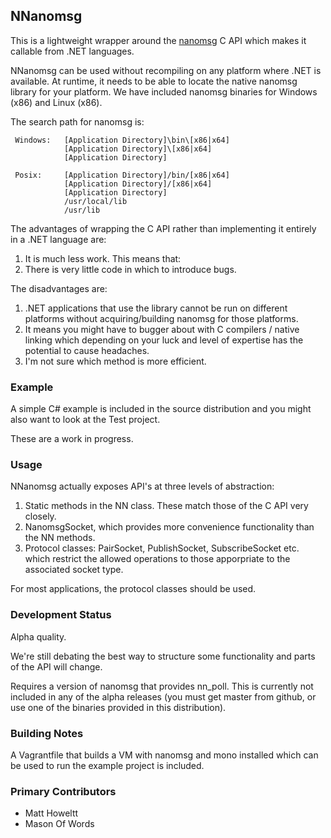## NNanomsg

This is a lightweight wrapper around the <a href="http://nanomsg.org">nanomsg</a> C API which makes
it callable from .NET languages.

NNanomsg can be used without recompiling on any platform where .NET is available. At runtime, it needs 
to be able to locate the native nanomsg library for your platform. We have included nanomsg binaries
for Windows (x86) and Linux (x86).

The search path for nanomsg is:

     Windows:   [Application Directory]\bin\[x86|x64]
                [Application Directory]\[x86|x64]
                [Application Directory]

     Posix:     [Application Directory]/bin/[x86|x64]
                [Application Directory]/[x86|x64]
                [Application Directory]
                /usr/local/lib
                /usr/lib

The advantages of wrapping the C API rather than implementing it entirely in a .NET language are:
 1. It is much less work. This means that:
 2. There is very little code in which to introduce bugs. 

The disadvantages are:
 1. .NET applications that use the library cannot be run on different platforms without acquiring/building nanomsg for those platforms.
 2. It means you might have to bugger about with C compilers / native linking which depending on your luck and level 
    of expertise has the potential to cause headaches.
 3. I'm not sure which method is more efficient. 

### Example

A simple C# example is included in the source distribution and you might also want to look at the Test project.

These are a work in progress. 

### Usage

NNanomsg actually exposes API's at three levels of abstraction:

 1. Static methods in the NN class. These match those of the C API very closely.
 2. NanomsgSocket, which provides more convenience functionality than the NN methods.
 3. Protocol classes: PairSocket, PublishSocket, SubscribeSocket etc. which restrict the allowed operations to
    those apporpriate to the associated socket type.

For most applications, the protocol classes should be used.


### Development Status

Alpha quality. 

We're still debating the best way to structure some functionality and parts of the API will change.

Requires a version of nanomsg that provides nn_poll. This is currently not included in any of the alpha releases (you
must get master from github, or use one of the binaries provided in this distribution).


### Building Notes

A Vagrantfile that builds a VM with nanomsg and mono installed which can be used to run the example project 
is included.


### Primary Contributors

  * Matt Howeltt
  * Mason Of Words
